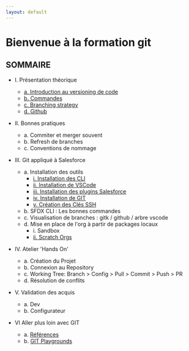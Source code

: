 ```yaml
---
layout: default
---
```


# Bienvenue à la formation git

## SOMMAIRE


- I. Présentation théorique
  - [a. Introduction au versioning de code](pages/introCodeVersioning)
  - [b. Commandes](pages/Commandes)
  - [c. Branching strategy](pages/BranchingStrategy)
  - [d. Github](pages/github)

- II. Bonnes pratiques
  - a. Commiter et merger souvent
  - b. Refresh de branches
  - c. Conventions de nommage

- III. Git appliqué à Salesforce
  - a. Installation des outils
    - [i. Installation des CLI](pages/CLIInstallation)
    - [ii. Installation de VSCode](pages/VSCodeInstallation)
    - [iii. Installation des plugins Salesforce](pages/VSCodePluginsInstallation)
    - [iv. Installation de GIT](pages/GitInstallation)
    - [v. Création des Clés SSH](pages/SSHKeyGeneration)
  - b. SFDX CLI : Les bonnes commandes
  - c. Visualisation de branches : gitk / github / arbre vscode
  - d. Mise en place de l'org à partir de packages locaux
    - i. Sandbox
    - [ii. Scratch Orgs](pages/ScratchOrg)

- IV. Atelier 'Hands On'
  - a. Création du Projet
  - b. Connexion au Repository
  - c. Working Tree: Branch > Config > Pull > Commit > Push > PR
  - d. Résolution de conflits

- V. Validation des acquis
  - a. Dev
  - b. Configurateur

- VI Aller plus loin avec GIT
  - a. [Références](pages/References)
  - b. [GIT Playgrounds](pages/GITPlaygrounds)
  
